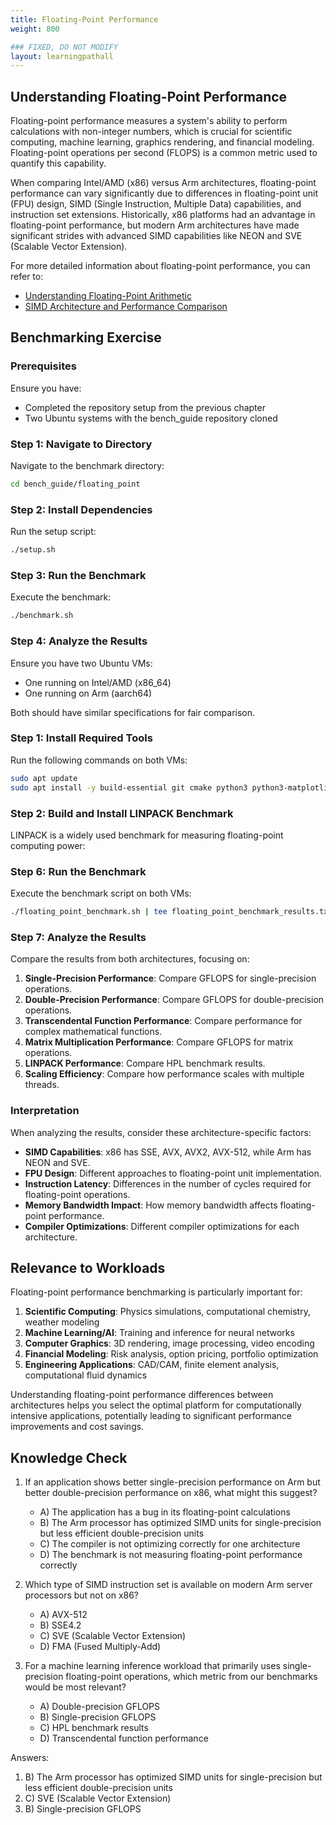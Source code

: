```yaml
---
title: Floating-Point Performance
weight: 800

### FIXED, DO NOT MODIFY
layout: learningpathall
---
```


## Understanding Floating-Point Performance

Floating-point performance measures a system's ability to perform calculations with non-integer numbers, which is crucial for scientific computing, machine learning, graphics rendering, and financial modeling. Floating-point operations per second (FLOPS) is a common metric used to quantify this capability.

When comparing Intel/AMD (x86) versus Arm architectures, floating-point performance can vary significantly due to differences in floating-point unit (FPU) design, SIMD (Single Instruction, Multiple Data) capabilities, and instruction set extensions. Historically, x86 platforms had an advantage in floating-point performance, but modern Arm architectures have made significant strides with advanced SIMD capabilities like NEON and SVE (Scalable Vector Extension).

For more detailed information about floating-point performance, you can refer to:
- [Understanding Floating-Point Arithmetic](https://docs.oracle.com/cd/E19957-01/806-3568/ncg_goldberg.html)
- [SIMD Architecture and Performance Comparison](https://www.anandtech.com/show/16315/the-ampere-altra-review/5)

## Benchmarking Exercise

### Prerequisites

Ensure you have:
- Completed the repository setup from the previous chapter
- Two Ubuntu systems with the bench_guide repository cloned

### Step 1: Navigate to Directory

Navigate to the benchmark directory:

```bash
cd bench_guide/floating_point
```

### Step 2: Install Dependencies

Run the setup script:

```bash
./setup.sh
```

### Step 3: Run the Benchmark

Execute the benchmark:

```bash
./benchmark.sh
```

### Step 4: Analyze the Results

Ensure you have two Ubuntu VMs:
- One running on Intel/AMD (x86_64)
- One running on Arm (aarch64)

Both should have similar specifications for fair comparison.

### Step 1: Install Required Tools

Run the following commands on both VMs:

```bash
sudo apt update
sudo apt install -y build-essential git cmake python3 python3-matplotlib gnuplot libopenblas-dev liblapack-dev
```

### Step 2: Build and Install LINPACK Benchmark

LINPACK is a widely used benchmark for measuring floating-point computing power:

### Step 6: Run the Benchmark

Execute the benchmark script on both VMs:

```bash
./floating_point_benchmark.sh | tee floating_point_benchmark_results.txt
```

### Step 7: Analyze the Results

Compare the results from both architectures, focusing on:

1. **Single-Precision Performance**: Compare GFLOPS for single-precision operations.
2. **Double-Precision Performance**: Compare GFLOPS for double-precision operations.
3. **Transcendental Function Performance**: Compare performance for complex mathematical functions.
4. **Matrix Multiplication Performance**: Compare GFLOPS for matrix operations.
5. **LINPACK Performance**: Compare HPL benchmark results.
6. **Scaling Efficiency**: Compare how performance scales with multiple threads.

### Interpretation

When analyzing the results, consider these architecture-specific factors:

- **SIMD Capabilities**: x86 has SSE, AVX, AVX2, AVX-512, while Arm has NEON and SVE.
- **FPU Design**: Different approaches to floating-point unit implementation.
- **Instruction Latency**: Differences in the number of cycles required for floating-point operations.
- **Memory Bandwidth Impact**: How memory bandwidth affects floating-point performance.
- **Compiler Optimizations**: Different compiler optimizations for each architecture.

## Relevance to Workloads

Floating-point performance benchmarking is particularly important for:

1. **Scientific Computing**: Physics simulations, computational chemistry, weather modeling
2. **Machine Learning/AI**: Training and inference for neural networks
3. **Computer Graphics**: 3D rendering, image processing, video encoding
4. **Financial Modeling**: Risk analysis, option pricing, portfolio optimization
5. **Engineering Applications**: CAD/CAM, finite element analysis, computational fluid dynamics

Understanding floating-point performance differences between architectures helps you select the optimal platform for computationally intensive applications, potentially leading to significant performance improvements and cost savings.

## Knowledge Check

1. If an application shows better single-precision performance on Arm but better double-precision performance on x86, what might this suggest?
   - A) The application has a bug in its floating-point calculations
   - B) The Arm processor has optimized SIMD units for single-precision but less efficient double-precision units
   - C) The compiler is not optimizing correctly for one architecture
   - D) The benchmark is not measuring floating-point performance correctly

2. Which type of SIMD instruction set is available on modern Arm server processors but not on x86?
   - A) AVX-512
   - B) SSE4.2
   - C) SVE (Scalable Vector Extension)
   - D) FMA (Fused Multiply-Add)

3. For a machine learning inference workload that primarily uses single-precision floating-point operations, which metric from our benchmarks would be most relevant?
   - A) Double-precision GFLOPS
   - B) Single-precision GFLOPS
   - C) HPL benchmark results
   - D) Transcendental function performance

Answers:
1. B) The Arm processor has optimized SIMD units for single-precision but less efficient double-precision units
2. C) SVE (Scalable Vector Extension)
3. B) Single-precision GFLOPS